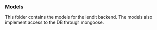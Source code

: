 ### Models

This folder contains the models for the lendit backend.
The models also implement access to the DB through mongoose.
